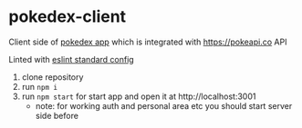 # pokedex-client
Client side of [pokedex app](https://github.com/TotallWAR/pokedex) which is integrated with https://pokeapi.co API

Linted with [eslint standard config](https://github.com/feross/eslint-config-standard)

1. clone repository
2. run `npm i`
3. run `npm start` for start app and open it at http://localhost:3001
    * note: for working auth and personal area etc you should start server side before
